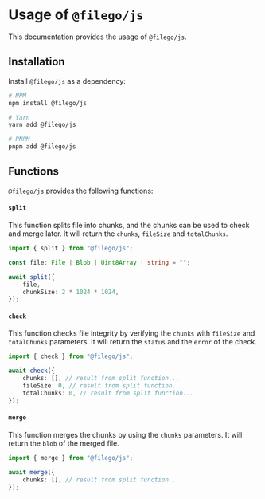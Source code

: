 # Usage of `@filego/js`

This documentation provides the usage of `@filego/js`.

## Installation

Install `@filego/js` as a dependency:

```bash
# NPM
npm install @filego/js

# Yarn
yarn add @filego/js

# PNPM
pnpm add @filego/js
```

## Functions

`@filego/js` provides the following functions:

#### `split`

This function splits file into chunks, and the chunks can be used to check and merge later. It will return the `chunks`, `fileSize` and `totalChunks`.

```typescript
import { split } from "@filego/js";

const file: File | Blob | Uint8Array | string = "";

await split({
    file,
    chunkSize: 2 * 1024 * 1024,
});
```

#### `check`

This function checks file integrity by verifying the `chunks` with `fileSize` and `totalChunks` parameters. It will return the `status` and the `error` of the check.

```typescript
import { check } from "@filego/js";

await check({
    chunks: [], // result from split function...
    fileSize: 0, // result from split function...
    totalChunks: 0, // result from split function...
});
```

#### `merge`
 
This function merges the chunks by using the `chunks` parameters. It will return the `blob` of the merged file.

```typescript
import { merge } from "@filego/js";

await merge({
    chunks: [], // result from split function...
});
```